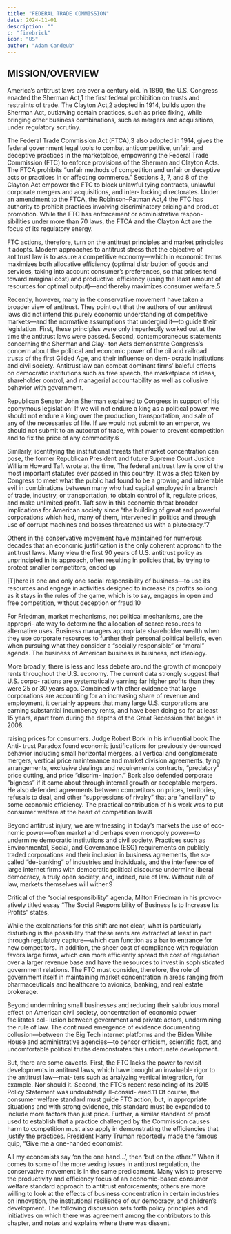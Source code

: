 ```yaml
---
title: "FEDERAL TRADE COMMISSION"
date: 2024-11-01
description: ""
c: "firebrick"
icon: "US"
author: "Adam Candeub"
---
```



## MISSION/OVERVIEW

America’s antitrust laws are over a century old. In 1890, the U.S. Congress enacted the Sherman Act,1 the first federal prohibition on trusts and restraints of trade. The Clayton Act,2 adopted in 1914, builds upon the Sherman Act, outlawing certain practices, such as price fixing, while bringing other business combinations, such as mergers and acquisitions, under regulatory scrutiny.

The Federal Trade Commission Act (FTCA),3 also adopted in 1914, gives the
federal government legal tools to combat anticompetitive, unfair, and deceptive
practices in the marketplace, empowering the Federal Trade Commission (FTC) to
enforce provisions of the Sherman and Clayton Acts. The FTCA prohibits “unfair
methods of competition and unfair or deceptive acts or practices in or affecting
commerce.” Sections 3, 7, and 8 of the Clayton Act empower the FTC to block
unlawful tying contracts, unlawful corporate mergers and acquisitions, and inter-
locking directorates. Under an amendment to the FTCA, the Robinson–Patman
Act,4 the FTC has authority to prohibit practices involving discriminatory pricing
and product promotion. While the FTC has enforcement or administrative respon-
sibilities under more than 70 laws, the FTCA and the Clayton Act are the focus of
its regulatory energy.

FTC actions, therefore, turn on the antitrust principles and market principles
it adopts. Modern approaches to antitrust stress that the objective of antitrust law
is to assure a competitive economy—which in economic terms maximizes both
allocative efficiency (optimal distribution of goods and services, taking into account
consumer’s preferences, so that prices tend toward marginal cost) and productive
﻿
efficiency (using the least amount of resources for optimal output)—and thereby
maximizes consumer welfare.5

Recently, however, many in the conservative movement have taken a broader
view of antitrust. They point out that the authors of our antitrust laws did not
intend this purely economic understanding of competitive markets—and the
normative assumptions that undergird it—to guide their legislation. First, these
principles were only imperfectly worked out at the time the antitrust laws were
passed. Second, contemporaneous statements concerning the Sherman and Clay-
ton Acts demonstrate Congress’s concern about the political and economic power
of the oil and railroad trusts of the first Gilded Age, and their influence on dem-
ocratic institutions and civil society. Antitrust law can combat dominant firms’
baleful effects on democratic institutions such as free speech, the marketplace
of ideas, shareholder control, and managerial accountability as well as collusive
behavior with government.

Republican Senator John Sherman explained to Congress in support of his
eponymous legislation:
If we will not endure a king as a political power, we should not endure a
king over the production, transportation, and sale of any of the necessaries
of life. If we would not submit to an emperor, we should not submit to an
autocrat of trade, with power to prevent competition and to fix the price of
any commodity.6

Similarly, identifying the institutional threats that market concentration can
pose, the former Republican President and future Supreme Court Justice William
Howard Taft wrote at the time,
The federal antitrust law is one of the most important statutes ever passed
in this country. It was a step taken by Congress to meet what the public had
found to be a growing and intolerable evil in combinations between many
who had capital employed in a branch of trade, industry, or transportation, to
obtain control of it, regulate prices, and make unlimited profit.
Taft saw in this economic threat broader implications for American society
since “the building of great and powerful corporations which had, many of them,
intervened in politics and through use of corrupt machines and bosses threatened
us with a plutocracy.”7

Others in the conservative movement have maintained for numerous decades
that an economic justification is the only coherent approach to the antitrust laws.
Many view the first 90 years of U.S. antitrust policy as unprincipled in its approach,
often resulting in policies that, by trying to protect smaller competitors, ended up


[T]here is one and only one social responsibility of business—to use its
resources and engage in activities designed to increase its profits so long
as it stays in the rules of the game, which is to say, engages in open and free
competition, without deception or fraud.10

For Friedman, market mechanisms, not political mechanisms, are the appropri-
ate way to determine the allocation of scarce resources to alternative uses. Business
managers appropriate shareholder wealth when they use corporate resources to
further their personal political beliefs, even when pursuing what they consider
a “socially responsible” or “moral” agenda. The business of American business is
business, not ideology.

More broadly, there is less and less debate around the growth of monopoly rents
throughout the U.S. economy. The current data strongly suggest that U.S. corpo-
rations are systematically earning far higher profits than they were 25 or 30 years
ago. Combined with other evidence that large corporations are accounting for an
increasing share of revenue and employment, it certainly appears that many large
U.S. corporations are earning substantial incumbency rents, and have been doing
so for at least 15 years, apart from during the depths of the Great Recession that
began in 2008.


raising prices for consumers. Judge Robert Bork in his influential book The Anti-
trust Paradox found economic justifications for previously denounced behavior
including small horizontal mergers, all vertical and conglomerate mergers, vertical
price maintenance and market division agreements, tying arrangements, exclusive
dealings and requirements contracts, “predatory” price cutting, and price “discrim-
ination.” Bork also defended corporate “bigness” if it came about through internal
growth or acceptable mergers. He also defended agreements between competitors
on prices, territories, refusals to deal, and other “suppressions of rivalry” that are
“ancillary” to some economic efficiency. The practical contribution of his work was
to put consumer welfare at the heart of competition law.8

Beyond antitrust injury, we are witnessing in today’s markets the use of eco-
nomic power—often market and perhaps even monopoly power—to undermine
democratic institutions and civil society. Practices such as Environmental, Social,
and Governance (ESG) requirements on publicly traded corporations and their
inclusion in business agreements, the so-called “de-banking” of industries and
individuals, and the interference of large internet firms with democratic political
discourse undermine liberal democracy, a truly open society, and, indeed, rule of
law. Without rule of law, markets themselves will wither.9

Critical of the “social responsibility” agenda, Milton Friedman in his provoc-
atively titled essay “The Social Responsibility of Business Is to Increase Its
Profits” states,

While the explanations for this shift are not clear, what is particularly disturbing
is the possibility that these rents are extracted at least in part through regulatory
capture—which can function as a bar to entrance for new competitors. In addition,
the sheer cost of compliance with regulation favors large firms, which can more
efficiently spread the cost of regulation over a larger revenue base and have the
resources to invest in sophisticated government relations. The FTC must consider,
therefore, the role of government itself in maintaining market concentration in
areas ranging from pharmaceuticals and healthcare to avionics, banking, and real
estate brokerage.

Beyond undermining small businesses and reducing their salubrious moral
effect on American civil society, concentration of economic power facilitates col-
lusion between government and private actors, undermining the rule of law. The
continued emergence of evidence documenting collusion—between the Big Tech
internet platforms and the Biden White House and administrative agencies—to
censor criticism, scientific fact, and uncomfortable political truths demonstrates
this unfortunate development.

But, there are some caveats. First, the FTC lacks the power to revisit developments
in antitrust laws, which have brought an invaluable rigor to the antitrust law—mat-
ters such as analyzing vertical integration, for example. Nor should it. Second, the
FTC’s recent rescinding of its 2015 Policy Statement was undoubtedly ill-consid-
ered.11 Of course, the consumer welfare standard must guide FTC action, but, in
appropriate situations and with strong evidence, this standard must be expanded
to include more factors than just price. Further, a similar standard of proof used to
establish that a practice challenged by the Commission causes harm to competition
must also apply in demonstrating the efficiencies that justify the practices.
President Harry Truman reportedly made the famous quip, “Give me a one-handed economist. 

All my economists say ‘on the one hand...’, then ‘but on the
other.’” When it comes to some of the more vexing issues in antitrust regulation,
the conservative movement is in the same predicament. Many wish to preserve the
productivity and efficiency focus of an economic-based consumer welfare standard
approach to antitrust enforcements; others are more willing to look at the effects
of business concentration in certain industries on innovation, the institutional
resilience of our democracy, and children’s development. The following discussion
sets forth policy principles and initiatives on which there was agreement among
the contributors to this chapter, and notes and explains where there was dissent.
